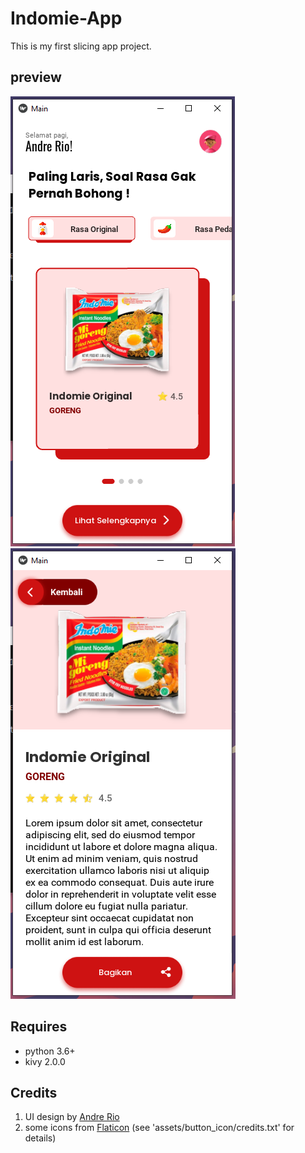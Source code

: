 # Indomie-App
This is my first slicing app project.
## preview
![Preview](/preview/image1.PNG)
![Preview](/preview/image2.PNG)
## Requires
- python 3.6+
- kivy 2.0.0
## Credits
1. UI design by [Andre Rio](https://github.com/andregans)
2. some icons from [Flaticon](https://www.flaticon.com/) (see 'assets/button_icon/credits.txt' for details)

